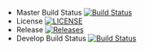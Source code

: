 - Master Build Status [![Build Status](https://travis-ci.com/ZabuKyaw99/sem.svg?branch=master?style=flat-square)](https://travis-ci.com/ZabuKyaw99/sem)
- License [![LICENSE](https://img.shields.io/github/license/ZabuKyaw99/sem.svg?style=flat-square)](https://github.com/ZabuKyaw99/sem/blob/master/LICENSE)
- Release [![Releases](https://img.shields.io/github/release/ZabuKyaw99/sem/all.svg?style=flat-square)](https://github.com/ZabuKyaw99/sem/releases)
- Develop Build Status [![Build Status](https://travis-ci.com/ZabuKyaw99/sem.svg?branch=develop?style=flat-square)](https://travis-ci.com/ZabuKyaw99/sem)